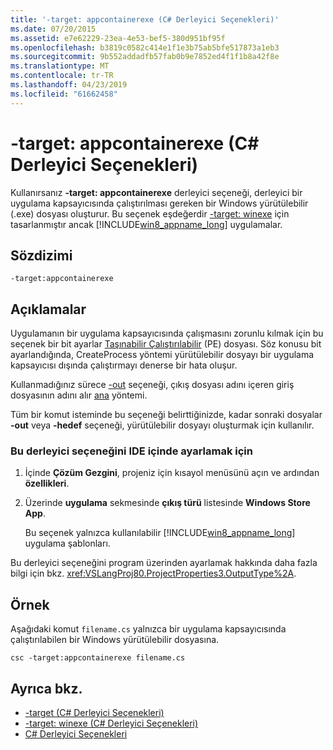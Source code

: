 ```yaml
---
title: '-target: appcontainerexe (C# Derleyici Seçenekleri)'
ms.date: 07/20/2015
ms.assetid: e7e62229-23ea-4e53-bef5-380d951bf95f
ms.openlocfilehash: b3819c0582c414e1f1e3b75ab5bfe517873a1eb3
ms.sourcegitcommit: 9b552addadfb57fab0b9e7852ed4f1f1b8a42f8e
ms.translationtype: MT
ms.contentlocale: tr-TR
ms.lasthandoff: 04/23/2019
ms.locfileid: "61662458"
---
```

# <a name="-targetappcontainerexe-c-compiler-options"></a>-target: appcontainerexe (C# Derleyici Seçenekleri)
Kullanırsanız **-target: appcontainerexe** derleyici seçeneği, derleyici bir uygulama kapsayıcısında çalıştırılması gereken bir Windows yürütülebilir (.exe) dosyası oluşturur. Bu seçenek eşdeğerdir [-target: winexe](../../../csharp/language-reference/compiler-options/target-winexe-compiler-option.md) için tasarlanmıştır ancak [!INCLUDE[win8_appname_long](~/includes/win8-appname-long-md.md)] uygulamalar.  
  
## <a name="syntax"></a>Sözdizimi  
  
```console  
-target:appcontainerexe  
```  
  
## <a name="remarks"></a>Açıklamalar  
 Uygulamanın bir uygulama kapsayıcısında çalışmasını zorunlu kılmak için bu seçenek bir bit ayarlar [Taşınabilir Çalıştırılabilir](/windows/desktop/Debug/pe-format) (PE) dosyası. Söz konusu bit ayarlandığında, CreateProcess yöntemi yürütülebilir dosyayı bir uygulama kapsayıcısı dışında çalıştırmayı denerse bir hata oluşur.  
  
 Kullanmadığınız sürece [-out](../../../csharp/language-reference/compiler-options/out-compiler-option.md) seçeneği, çıkış dosyası adını içeren giriş dosyasının adını alır [ana](../../../csharp/programming-guide/main-and-command-args/index.md) yöntemi.  
  
 Tüm bir komut isteminde bu seçeneği belirttiğinizde, kadar sonraki dosyalar **-out** veya **-hedef** seçeneği, yürütülebilir dosyayı oluşturmak için kullanılır.  
  
### <a name="to-set-this-compiler-option-in-the-ide"></a>Bu derleyici seçeneğini IDE içinde ayarlamak için  
  
1. İçinde **Çözüm Gezgini**, projeniz için kısayol menüsünü açın ve ardından **özellikleri**.  
  
2. Üzerinde **uygulama** sekmesinde **çıkış türü** listesinde **Windows Store App**.  
  
     Bu seçenek yalnızca kullanılabilir [!INCLUDE[win8_appname_long](~/includes/win8-appname-long-md.md)] uygulama şablonları.  
  
 Bu derleyici seçeneğini program üzerinden ayarlamak hakkında daha fazla bilgi için bkz. <xref:VSLangProj80.ProjectProperties3.OutputType%2A>.  
  
## <a name="example"></a>Örnek  
 Aşağıdaki komut `filename.cs` yalnızca bir uygulama kapsayıcısında çalıştırılabilen bir Windows yürütülebilir dosyasına.  
  
```console  
csc -target:appcontainerexe filename.cs  
```  
  
## <a name="see-also"></a>Ayrıca bkz.

- [-target (C# Derleyici Seçenekleri)](../../../csharp/language-reference/compiler-options/target-compiler-option.md)
- [-target: winexe (C# Derleyici Seçenekleri)](../../../csharp/language-reference/compiler-options/target-winexe-compiler-option.md)
- [C# Derleyici Seçenekleri](../../../csharp/language-reference/compiler-options/index.md)
